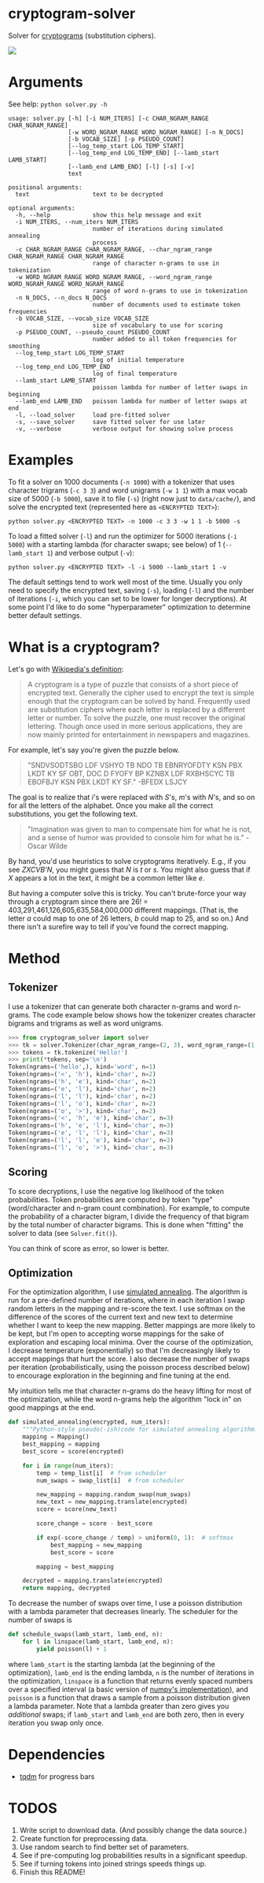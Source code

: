 # cryptogram-solver

Solver for [cryptograms](https://en.wikipedia.org/wiki/Cryptogram) (substitution ciphers).

![](references/demo.gif)


# Arguments

See help: `python solver.py -h`

```
usage: solver.py [-h] [-i NUM_ITERS] [-c CHAR_NGRAM_RANGE CHAR_NGRAM_RANGE]
                 [-w WORD_NGRAM_RANGE WORD_NGRAM_RANGE] [-n N_DOCS]
                 [-b VOCAB_SIZE] [-p PSEUDO_COUNT]
                 [--log_temp_start LOG_TEMP_START]
                 [--log_temp_end LOG_TEMP_END] [--lamb_start LAMB_START]
                 [--lamb_end LAMB_END] [-l] [-s] [-v]
                 text

positional arguments:
  text                  text to be decrypted

optional arguments:
  -h, --help            show this help message and exit
  -i NUM_ITERS, --num_iters NUM_ITERS
                        number of iterations during simulated annealing
                        process
  -c CHAR_NGRAM_RANGE CHAR_NGRAM_RANGE, --char_ngram_range CHAR_NGRAM_RANGE CHAR_NGRAM_RANGE
                        range of character n-grams to use in tokenization
  -w WORD_NGRAM_RANGE WORD_NGRAM_RANGE, --word_ngram_range WORD_NGRAM_RANGE WORD_NGRAM_RANGE
                        range of word n-grams to use in tokenization
  -n N_DOCS, --n_docs N_DOCS
                        number of documents used to estimate token frequencies
  -b VOCAB_SIZE, --vocab_size VOCAB_SIZE
                        size of vocabulary to use for scoring
  -p PSEUDO_COUNT, --pseudo_count PSEUDO_COUNT
                        number added to all token frequencies for smoothing
  --log_temp_start LOG_TEMP_START
                        log of initial temperature
  --log_temp_end LOG_TEMP_END
                        log of final temperature
  --lamb_start LAMB_START
                        poisson lambda for number of letter swaps in beginning
  --lamb_end LAMB_END   poisson lambda for number of letter swaps at end
  -l, --load_solver     load pre-fitted solver
  -s, --save_solver     save fitted solver for use later
  -v, --verbose         verbose output for showing solve process
```


# Examples

To fit a solver on 1000 documents (`-n 1000`) with a tokenizer that uses character trigrams (`-c 3 3`) and word unigrams (`-w 1 1`) with a max vocab size of 5000 (`-b 5000`), save it to file (`-s`) (right now just to `data/cache/`), and solve the encrypted text (represented here as `<ENCRYPTED TEXT>`):

    python solver.py <ENCRYPTED TEXT> -n 1000 -c 3 3 -w 1 1 -b 5000 -s

To load a fitted solver (`-l`) and run the optimizer for 5000 iterations (`-i 5000`) with a starting lambda (for character swaps; see below) of 1 (`--lamb_start 1`) and verbose output (`-v`):

    python solver.py <ENCRYPTED TEXT> -l -i 5000 --lamb_start 1 -v

The default settings tend to work well most of the time. Usually you only need to specify the encrypted text, saving (`-s`), loading (`-l`) and the number of iterations (`-i`, which you can set to be lower for longer decryptions). At some point I'd like to do some "hyperparameter" optimization to determine better default settings.


# What is a cryptogram?

Let's go with [Wikipedia's definition](https://en.wikipedia.org/wiki/Cryptogram):

> A cryptogram is a type of puzzle that consists of a short piece of encrypted text. Generally the cipher used to encrypt the text is simple enough that the cryptogram can be solved by hand. Frequently used are substitution ciphers where each letter is replaced by a different letter or number. To solve the puzzle, one must recover the original lettering. Though once used in more serious applications, they are now mainly printed for entertainment in newspapers and magazines.

For example, let's say you're given the puzzle below.

> "SNDVSODTSBO LDF VSHYO TB NDO TB EBNRYOFDTY KSN PBX LKDT KY SF OBT, DOC D FYOFY BP KZNBX LDF RXBHSCYC TB EBOFBJY KSN PBX LKDT KY SF." -BFEDX LSJCY
 
 The goal is to realize that _i_'s were replaced with _S_'s, _m_'s with _N_'s, and so on for all the letters of the alphabet. Once you make all the correct substitutions, you get the following text.

 > "Imagination was given to man to compensate him for what he is not, and a sense of humor was provided to console him for what he is." -Oscar Wilde

By hand, you'd use heuristics to solve cryptograms iteratively. E.g., if you see _ZXCVB'N_, you might guess that _N_ is _t_ or _s_. You might also guess that if _X_ appears a lot in the text, it might be a common letter like _e_.

But having a computer solve this is tricky.  You can't brute-force your way through a cryptogram since there are 26! = 403,291,461,126,605,635,584,000,000 different mappings. (That is, the letter _a_ could map to one of 26 letters, _b_ could map to 25, and so on.) And there isn't a surefire way to tell if you've found the correct mapping.


# Method

## Tokenizer

I use a tokenizer that can generate both character n-grams and word n-grams. The code example below shows how the tokenizer creates character bigrams and trigrams as well as word unigrams.

```python
>>> from cryptogram_solver import solver
>>> tk = solver.Tokenizer(char_ngram_range=(2, 3), word_ngram_range=(1, 1))
>>> tokens = tk.tokenize('Hello!')
>>> print(*tokens, sep='\n')
Token(ngrams=('hello',), kind='word', n=1)
Token(ngrams=('<', 'h'), kind='char', n=2)
Token(ngrams=('h', 'e'), kind='char', n=2)
Token(ngrams=('e', 'l'), kind='char', n=2)
Token(ngrams=('l', 'l'), kind='char', n=2)
Token(ngrams=('l', 'o'), kind='char', n=2)
Token(ngrams=('o', '>'), kind='char', n=2)
Token(ngrams=('<', 'h', 'e'), kind='char', n=3)
Token(ngrams=('h', 'e', 'l'), kind='char', n=3)
Token(ngrams=('e', 'l', 'l'), kind='char', n=3)
Token(ngrams=('l', 'l', 'o'), kind='char', n=3)
Token(ngrams=('l', 'o', '>'), kind='char', n=3)
```


## Scoring

To score decryptions, I use the negative log likelihood of the token probabilities. Token probabilities are computed by token "type" (word/character and n-gram count combination). For example, to compute the probability of a character bigram, I divide the frequency of that bigram by the total number of character bigrams. This is done when "fitting" the solver to data (see `Solver.fit()`).

You can think of score as error, so lower is better.


## Optimization

For the optimization algorithm, I use [simulated annealing](https://en.wikipedia.org/wiki/Simulated_annealing). The algorithm is run for a pre-defined number of iterations, where in each iteration I swap random letters in the mapping and re-score the text. I use softmax on the difference of the scores of the current text and new text to determine whether I want to keep the new mapping. Better mappings are more likely to be kept, but I'm open to accepting worse mappings for the sake of exploration and escaping local minima. Over the course of the optimization, I decrease temperature (exponentially) so that I'm decreasingly likely to accept mappings that hurt the score. I also decrease the number of swaps per iteration (probabilistically, using the poisson process described below) to encourage exploration in the beginning and fine tuning at the end.

My intuition tells me that character n-grams do the heavy lifting for most of the optimization, while the word n-grams help the algorithm "lock in" on good mappings at the end.

```python
def simulated_annealing(encrypted, num_iters):
    """Python-style pseudo(-ish)code for simulated annealing algorithm."""
    mapping = Mapping()
    best_mapping = mapping
    best_score = score(encrypted)

    for i in range(num_iters):
        temp = temp_list[i]  # from scheduler
        num_swaps = swap_list[i]  # from scheduler

        new_mapping = mapping.random_swap(num_swaps)
        new_text = new_mapping.translate(encrypted)
        score = score(new_text)

        score_change = score - best_score

        if exp(-score_change / temp) > uniform(0, 1):  # softmax
            best_mapping = new_mapping
            best_score = score

        mapping = best_mapping

    decrypted = mapping.translate(encrypted)
    return mapping, decrypted
```

To decrease the number of swaps over time, I use a poisson distribution with a lambda parameter that decreases linearly. The scheduler for the number of swaps is

```python
def schedule_swaps(lamb_start, lamb_end, n):
    for l in linspace(lamb_start, lamb_end, n):
        yield poisson(l) + 1 
```

where `lamb_start` is the starting lambda (at the beginning of the optimization), `lamb_end` is the ending lambda, `n` is the number of iterations in the optimization, `linspace` is a function that returns evenly spaced numbers over a specified interval (a basic version of [numpy's implementation](https://docs.scipy.org/doc/numpy/reference/generated/numpy.linspace.html)), and `poisson` is a function that draws a sample from a poisson distribution given a lambda parameter. Note that a lambda greater than zero gives you *additional* swaps; if `lamb_start` and `lamb_end` are both zero, then in every iteration you swap only once.


# Dependencies

- [tqdm](https://github.com/tqdm/tqdm) for progress bars


# TODOS
1. Write script to download data. (And possibly change the data source.)
1. Create function for preprocessing data.
1. Use random search to find better set of parameters.
1. See if pre-computing log probabilities results in a significant speedup.
1. See if turning tokens into joined strings speeds things up.
1. Finish this README!
